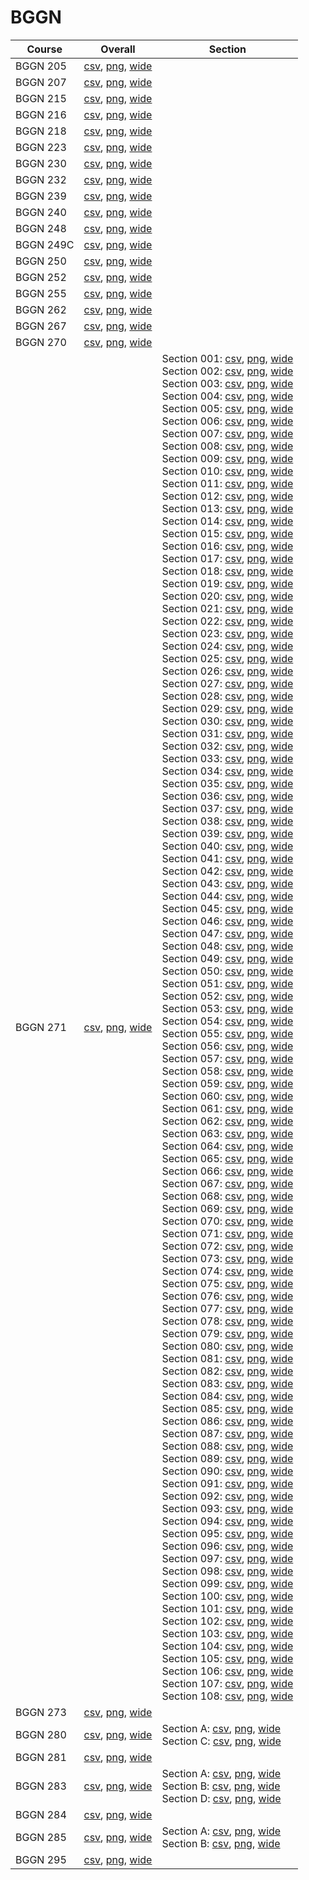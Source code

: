# BGGN

| Course | Overall | Section |
| ------ | ------- | ------- |
| BGGN 205 | [csv](https://github.com/UCSD-Historical-Enrollment-Data/2024Spring/blob/main/overall/BGGN%20205.csv), [png](https://raw.githubusercontent.com/UCSD-Historical-Enrollment-Data/2024Spring/main/plot_overall/BGGN%20205.png), [wide](https://raw.githubusercontent.com/UCSD-Historical-Enrollment-Data/2024Spring/main/plot_overall_wide/BGGN%20205.png) |  |
| BGGN 207 | [csv](https://github.com/UCSD-Historical-Enrollment-Data/2024Spring/blob/main/overall/BGGN%20207.csv), [png](https://raw.githubusercontent.com/UCSD-Historical-Enrollment-Data/2024Spring/main/plot_overall/BGGN%20207.png), [wide](https://raw.githubusercontent.com/UCSD-Historical-Enrollment-Data/2024Spring/main/plot_overall_wide/BGGN%20207.png) |  |
| BGGN 215 | [csv](https://github.com/UCSD-Historical-Enrollment-Data/2024Spring/blob/main/overall/BGGN%20215.csv), [png](https://raw.githubusercontent.com/UCSD-Historical-Enrollment-Data/2024Spring/main/plot_overall/BGGN%20215.png), [wide](https://raw.githubusercontent.com/UCSD-Historical-Enrollment-Data/2024Spring/main/plot_overall_wide/BGGN%20215.png) |  |
| BGGN 216 | [csv](https://github.com/UCSD-Historical-Enrollment-Data/2024Spring/blob/main/overall/BGGN%20216.csv), [png](https://raw.githubusercontent.com/UCSD-Historical-Enrollment-Data/2024Spring/main/plot_overall/BGGN%20216.png), [wide](https://raw.githubusercontent.com/UCSD-Historical-Enrollment-Data/2024Spring/main/plot_overall_wide/BGGN%20216.png) |  |
| BGGN 218 | [csv](https://github.com/UCSD-Historical-Enrollment-Data/2024Spring/blob/main/overall/BGGN%20218.csv), [png](https://raw.githubusercontent.com/UCSD-Historical-Enrollment-Data/2024Spring/main/plot_overall/BGGN%20218.png), [wide](https://raw.githubusercontent.com/UCSD-Historical-Enrollment-Data/2024Spring/main/plot_overall_wide/BGGN%20218.png) |  |
| BGGN 223 | [csv](https://github.com/UCSD-Historical-Enrollment-Data/2024Spring/blob/main/overall/BGGN%20223.csv), [png](https://raw.githubusercontent.com/UCSD-Historical-Enrollment-Data/2024Spring/main/plot_overall/BGGN%20223.png), [wide](https://raw.githubusercontent.com/UCSD-Historical-Enrollment-Data/2024Spring/main/plot_overall_wide/BGGN%20223.png) |  |
| BGGN 230 | [csv](https://github.com/UCSD-Historical-Enrollment-Data/2024Spring/blob/main/overall/BGGN%20230.csv), [png](https://raw.githubusercontent.com/UCSD-Historical-Enrollment-Data/2024Spring/main/plot_overall/BGGN%20230.png), [wide](https://raw.githubusercontent.com/UCSD-Historical-Enrollment-Data/2024Spring/main/plot_overall_wide/BGGN%20230.png) |  |
| BGGN 232 | [csv](https://github.com/UCSD-Historical-Enrollment-Data/2024Spring/blob/main/overall/BGGN%20232.csv), [png](https://raw.githubusercontent.com/UCSD-Historical-Enrollment-Data/2024Spring/main/plot_overall/BGGN%20232.png), [wide](https://raw.githubusercontent.com/UCSD-Historical-Enrollment-Data/2024Spring/main/plot_overall_wide/BGGN%20232.png) |  |
| BGGN 239 | [csv](https://github.com/UCSD-Historical-Enrollment-Data/2024Spring/blob/main/overall/BGGN%20239.csv), [png](https://raw.githubusercontent.com/UCSD-Historical-Enrollment-Data/2024Spring/main/plot_overall/BGGN%20239.png), [wide](https://raw.githubusercontent.com/UCSD-Historical-Enrollment-Data/2024Spring/main/plot_overall_wide/BGGN%20239.png) |  |
| BGGN 240 | [csv](https://github.com/UCSD-Historical-Enrollment-Data/2024Spring/blob/main/overall/BGGN%20240.csv), [png](https://raw.githubusercontent.com/UCSD-Historical-Enrollment-Data/2024Spring/main/plot_overall/BGGN%20240.png), [wide](https://raw.githubusercontent.com/UCSD-Historical-Enrollment-Data/2024Spring/main/plot_overall_wide/BGGN%20240.png) |  |
| BGGN 248 | [csv](https://github.com/UCSD-Historical-Enrollment-Data/2024Spring/blob/main/overall/BGGN%20248.csv), [png](https://raw.githubusercontent.com/UCSD-Historical-Enrollment-Data/2024Spring/main/plot_overall/BGGN%20248.png), [wide](https://raw.githubusercontent.com/UCSD-Historical-Enrollment-Data/2024Spring/main/plot_overall_wide/BGGN%20248.png) |  |
| BGGN 249C | [csv](https://github.com/UCSD-Historical-Enrollment-Data/2024Spring/blob/main/overall/BGGN%20249C.csv), [png](https://raw.githubusercontent.com/UCSD-Historical-Enrollment-Data/2024Spring/main/plot_overall/BGGN%20249C.png), [wide](https://raw.githubusercontent.com/UCSD-Historical-Enrollment-Data/2024Spring/main/plot_overall_wide/BGGN%20249C.png) |  |
| BGGN 250 | [csv](https://github.com/UCSD-Historical-Enrollment-Data/2024Spring/blob/main/overall/BGGN%20250.csv), [png](https://raw.githubusercontent.com/UCSD-Historical-Enrollment-Data/2024Spring/main/plot_overall/BGGN%20250.png), [wide](https://raw.githubusercontent.com/UCSD-Historical-Enrollment-Data/2024Spring/main/plot_overall_wide/BGGN%20250.png) |  |
| BGGN 252 | [csv](https://github.com/UCSD-Historical-Enrollment-Data/2024Spring/blob/main/overall/BGGN%20252.csv), [png](https://raw.githubusercontent.com/UCSD-Historical-Enrollment-Data/2024Spring/main/plot_overall/BGGN%20252.png), [wide](https://raw.githubusercontent.com/UCSD-Historical-Enrollment-Data/2024Spring/main/plot_overall_wide/BGGN%20252.png) |  |
| BGGN 255 | [csv](https://github.com/UCSD-Historical-Enrollment-Data/2024Spring/blob/main/overall/BGGN%20255.csv), [png](https://raw.githubusercontent.com/UCSD-Historical-Enrollment-Data/2024Spring/main/plot_overall/BGGN%20255.png), [wide](https://raw.githubusercontent.com/UCSD-Historical-Enrollment-Data/2024Spring/main/plot_overall_wide/BGGN%20255.png) |  |
| BGGN 262 | [csv](https://github.com/UCSD-Historical-Enrollment-Data/2024Spring/blob/main/overall/BGGN%20262.csv), [png](https://raw.githubusercontent.com/UCSD-Historical-Enrollment-Data/2024Spring/main/plot_overall/BGGN%20262.png), [wide](https://raw.githubusercontent.com/UCSD-Historical-Enrollment-Data/2024Spring/main/plot_overall_wide/BGGN%20262.png) |  |
| BGGN 267 | [csv](https://github.com/UCSD-Historical-Enrollment-Data/2024Spring/blob/main/overall/BGGN%20267.csv), [png](https://raw.githubusercontent.com/UCSD-Historical-Enrollment-Data/2024Spring/main/plot_overall/BGGN%20267.png), [wide](https://raw.githubusercontent.com/UCSD-Historical-Enrollment-Data/2024Spring/main/plot_overall_wide/BGGN%20267.png) |  |
| BGGN 270 | [csv](https://github.com/UCSD-Historical-Enrollment-Data/2024Spring/blob/main/overall/BGGN%20270.csv), [png](https://raw.githubusercontent.com/UCSD-Historical-Enrollment-Data/2024Spring/main/plot_overall/BGGN%20270.png), [wide](https://raw.githubusercontent.com/UCSD-Historical-Enrollment-Data/2024Spring/main/plot_overall_wide/BGGN%20270.png) |  |
| BGGN 271 | [csv](https://github.com/UCSD-Historical-Enrollment-Data/2024Spring/blob/main/overall/BGGN%20271.csv), [png](https://raw.githubusercontent.com/UCSD-Historical-Enrollment-Data/2024Spring/main/plot_overall/BGGN%20271.png), [wide](https://raw.githubusercontent.com/UCSD-Historical-Enrollment-Data/2024Spring/main/plot_overall_wide/BGGN%20271.png) | Section 001: [csv](https://github.com/UCSD-Historical-Enrollment-Data/2024Spring/blob/main/section/BGGN%20271_001.csv), [png](https://raw.githubusercontent.com/UCSD-Historical-Enrollment-Data/2024Spring/main/plot_section/BGGN%20271_001.png), [wide](https://raw.githubusercontent.com/UCSD-Historical-Enrollment-Data/2024Spring/main/plot_section_wide/BGGN%20271_001.png)<br>Section 002: [csv](https://github.com/UCSD-Historical-Enrollment-Data/2024Spring/blob/main/section/BGGN%20271_002.csv), [png](https://raw.githubusercontent.com/UCSD-Historical-Enrollment-Data/2024Spring/main/plot_section/BGGN%20271_002.png), [wide](https://raw.githubusercontent.com/UCSD-Historical-Enrollment-Data/2024Spring/main/plot_section_wide/BGGN%20271_002.png)<br>Section 003: [csv](https://github.com/UCSD-Historical-Enrollment-Data/2024Spring/blob/main/section/BGGN%20271_003.csv), [png](https://raw.githubusercontent.com/UCSD-Historical-Enrollment-Data/2024Spring/main/plot_section/BGGN%20271_003.png), [wide](https://raw.githubusercontent.com/UCSD-Historical-Enrollment-Data/2024Spring/main/plot_section_wide/BGGN%20271_003.png)<br>Section 004: [csv](https://github.com/UCSD-Historical-Enrollment-Data/2024Spring/blob/main/section/BGGN%20271_004.csv), [png](https://raw.githubusercontent.com/UCSD-Historical-Enrollment-Data/2024Spring/main/plot_section/BGGN%20271_004.png), [wide](https://raw.githubusercontent.com/UCSD-Historical-Enrollment-Data/2024Spring/main/plot_section_wide/BGGN%20271_004.png)<br>Section 005: [csv](https://github.com/UCSD-Historical-Enrollment-Data/2024Spring/blob/main/section/BGGN%20271_005.csv), [png](https://raw.githubusercontent.com/UCSD-Historical-Enrollment-Data/2024Spring/main/plot_section/BGGN%20271_005.png), [wide](https://raw.githubusercontent.com/UCSD-Historical-Enrollment-Data/2024Spring/main/plot_section_wide/BGGN%20271_005.png)<br>Section 006: [csv](https://github.com/UCSD-Historical-Enrollment-Data/2024Spring/blob/main/section/BGGN%20271_006.csv), [png](https://raw.githubusercontent.com/UCSD-Historical-Enrollment-Data/2024Spring/main/plot_section/BGGN%20271_006.png), [wide](https://raw.githubusercontent.com/UCSD-Historical-Enrollment-Data/2024Spring/main/plot_section_wide/BGGN%20271_006.png)<br>Section 007: [csv](https://github.com/UCSD-Historical-Enrollment-Data/2024Spring/blob/main/section/BGGN%20271_007.csv), [png](https://raw.githubusercontent.com/UCSD-Historical-Enrollment-Data/2024Spring/main/plot_section/BGGN%20271_007.png), [wide](https://raw.githubusercontent.com/UCSD-Historical-Enrollment-Data/2024Spring/main/plot_section_wide/BGGN%20271_007.png)<br>Section 008: [csv](https://github.com/UCSD-Historical-Enrollment-Data/2024Spring/blob/main/section/BGGN%20271_008.csv), [png](https://raw.githubusercontent.com/UCSD-Historical-Enrollment-Data/2024Spring/main/plot_section/BGGN%20271_008.png), [wide](https://raw.githubusercontent.com/UCSD-Historical-Enrollment-Data/2024Spring/main/plot_section_wide/BGGN%20271_008.png)<br>Section 009: [csv](https://github.com/UCSD-Historical-Enrollment-Data/2024Spring/blob/main/section/BGGN%20271_009.csv), [png](https://raw.githubusercontent.com/UCSD-Historical-Enrollment-Data/2024Spring/main/plot_section/BGGN%20271_009.png), [wide](https://raw.githubusercontent.com/UCSD-Historical-Enrollment-Data/2024Spring/main/plot_section_wide/BGGN%20271_009.png)<br>Section 010: [csv](https://github.com/UCSD-Historical-Enrollment-Data/2024Spring/blob/main/section/BGGN%20271_010.csv), [png](https://raw.githubusercontent.com/UCSD-Historical-Enrollment-Data/2024Spring/main/plot_section/BGGN%20271_010.png), [wide](https://raw.githubusercontent.com/UCSD-Historical-Enrollment-Data/2024Spring/main/plot_section_wide/BGGN%20271_010.png)<br>Section 011: [csv](https://github.com/UCSD-Historical-Enrollment-Data/2024Spring/blob/main/section/BGGN%20271_011.csv), [png](https://raw.githubusercontent.com/UCSD-Historical-Enrollment-Data/2024Spring/main/plot_section/BGGN%20271_011.png), [wide](https://raw.githubusercontent.com/UCSD-Historical-Enrollment-Data/2024Spring/main/plot_section_wide/BGGN%20271_011.png)<br>Section 012: [csv](https://github.com/UCSD-Historical-Enrollment-Data/2024Spring/blob/main/section/BGGN%20271_012.csv), [png](https://raw.githubusercontent.com/UCSD-Historical-Enrollment-Data/2024Spring/main/plot_section/BGGN%20271_012.png), [wide](https://raw.githubusercontent.com/UCSD-Historical-Enrollment-Data/2024Spring/main/plot_section_wide/BGGN%20271_012.png)<br>Section 013: [csv](https://github.com/UCSD-Historical-Enrollment-Data/2024Spring/blob/main/section/BGGN%20271_013.csv), [png](https://raw.githubusercontent.com/UCSD-Historical-Enrollment-Data/2024Spring/main/plot_section/BGGN%20271_013.png), [wide](https://raw.githubusercontent.com/UCSD-Historical-Enrollment-Data/2024Spring/main/plot_section_wide/BGGN%20271_013.png)<br>Section 014: [csv](https://github.com/UCSD-Historical-Enrollment-Data/2024Spring/blob/main/section/BGGN%20271_014.csv), [png](https://raw.githubusercontent.com/UCSD-Historical-Enrollment-Data/2024Spring/main/plot_section/BGGN%20271_014.png), [wide](https://raw.githubusercontent.com/UCSD-Historical-Enrollment-Data/2024Spring/main/plot_section_wide/BGGN%20271_014.png)<br>Section 015: [csv](https://github.com/UCSD-Historical-Enrollment-Data/2024Spring/blob/main/section/BGGN%20271_015.csv), [png](https://raw.githubusercontent.com/UCSD-Historical-Enrollment-Data/2024Spring/main/plot_section/BGGN%20271_015.png), [wide](https://raw.githubusercontent.com/UCSD-Historical-Enrollment-Data/2024Spring/main/plot_section_wide/BGGN%20271_015.png)<br>Section 016: [csv](https://github.com/UCSD-Historical-Enrollment-Data/2024Spring/blob/main/section/BGGN%20271_016.csv), [png](https://raw.githubusercontent.com/UCSD-Historical-Enrollment-Data/2024Spring/main/plot_section/BGGN%20271_016.png), [wide](https://raw.githubusercontent.com/UCSD-Historical-Enrollment-Data/2024Spring/main/plot_section_wide/BGGN%20271_016.png)<br>Section 017: [csv](https://github.com/UCSD-Historical-Enrollment-Data/2024Spring/blob/main/section/BGGN%20271_017.csv), [png](https://raw.githubusercontent.com/UCSD-Historical-Enrollment-Data/2024Spring/main/plot_section/BGGN%20271_017.png), [wide](https://raw.githubusercontent.com/UCSD-Historical-Enrollment-Data/2024Spring/main/plot_section_wide/BGGN%20271_017.png)<br>Section 018: [csv](https://github.com/UCSD-Historical-Enrollment-Data/2024Spring/blob/main/section/BGGN%20271_018.csv), [png](https://raw.githubusercontent.com/UCSD-Historical-Enrollment-Data/2024Spring/main/plot_section/BGGN%20271_018.png), [wide](https://raw.githubusercontent.com/UCSD-Historical-Enrollment-Data/2024Spring/main/plot_section_wide/BGGN%20271_018.png)<br>Section 019: [csv](https://github.com/UCSD-Historical-Enrollment-Data/2024Spring/blob/main/section/BGGN%20271_019.csv), [png](https://raw.githubusercontent.com/UCSD-Historical-Enrollment-Data/2024Spring/main/plot_section/BGGN%20271_019.png), [wide](https://raw.githubusercontent.com/UCSD-Historical-Enrollment-Data/2024Spring/main/plot_section_wide/BGGN%20271_019.png)<br>Section 020: [csv](https://github.com/UCSD-Historical-Enrollment-Data/2024Spring/blob/main/section/BGGN%20271_020.csv), [png](https://raw.githubusercontent.com/UCSD-Historical-Enrollment-Data/2024Spring/main/plot_section/BGGN%20271_020.png), [wide](https://raw.githubusercontent.com/UCSD-Historical-Enrollment-Data/2024Spring/main/plot_section_wide/BGGN%20271_020.png)<br>Section 021: [csv](https://github.com/UCSD-Historical-Enrollment-Data/2024Spring/blob/main/section/BGGN%20271_021.csv), [png](https://raw.githubusercontent.com/UCSD-Historical-Enrollment-Data/2024Spring/main/plot_section/BGGN%20271_021.png), [wide](https://raw.githubusercontent.com/UCSD-Historical-Enrollment-Data/2024Spring/main/plot_section_wide/BGGN%20271_021.png)<br>Section 022: [csv](https://github.com/UCSD-Historical-Enrollment-Data/2024Spring/blob/main/section/BGGN%20271_022.csv), [png](https://raw.githubusercontent.com/UCSD-Historical-Enrollment-Data/2024Spring/main/plot_section/BGGN%20271_022.png), [wide](https://raw.githubusercontent.com/UCSD-Historical-Enrollment-Data/2024Spring/main/plot_section_wide/BGGN%20271_022.png)<br>Section 023: [csv](https://github.com/UCSD-Historical-Enrollment-Data/2024Spring/blob/main/section/BGGN%20271_023.csv), [png](https://raw.githubusercontent.com/UCSD-Historical-Enrollment-Data/2024Spring/main/plot_section/BGGN%20271_023.png), [wide](https://raw.githubusercontent.com/UCSD-Historical-Enrollment-Data/2024Spring/main/plot_section_wide/BGGN%20271_023.png)<br>Section 024: [csv](https://github.com/UCSD-Historical-Enrollment-Data/2024Spring/blob/main/section/BGGN%20271_024.csv), [png](https://raw.githubusercontent.com/UCSD-Historical-Enrollment-Data/2024Spring/main/plot_section/BGGN%20271_024.png), [wide](https://raw.githubusercontent.com/UCSD-Historical-Enrollment-Data/2024Spring/main/plot_section_wide/BGGN%20271_024.png)<br>Section 025: [csv](https://github.com/UCSD-Historical-Enrollment-Data/2024Spring/blob/main/section/BGGN%20271_025.csv), [png](https://raw.githubusercontent.com/UCSD-Historical-Enrollment-Data/2024Spring/main/plot_section/BGGN%20271_025.png), [wide](https://raw.githubusercontent.com/UCSD-Historical-Enrollment-Data/2024Spring/main/plot_section_wide/BGGN%20271_025.png)<br>Section 026: [csv](https://github.com/UCSD-Historical-Enrollment-Data/2024Spring/blob/main/section/BGGN%20271_026.csv), [png](https://raw.githubusercontent.com/UCSD-Historical-Enrollment-Data/2024Spring/main/plot_section/BGGN%20271_026.png), [wide](https://raw.githubusercontent.com/UCSD-Historical-Enrollment-Data/2024Spring/main/plot_section_wide/BGGN%20271_026.png)<br>Section 027: [csv](https://github.com/UCSD-Historical-Enrollment-Data/2024Spring/blob/main/section/BGGN%20271_027.csv), [png](https://raw.githubusercontent.com/UCSD-Historical-Enrollment-Data/2024Spring/main/plot_section/BGGN%20271_027.png), [wide](https://raw.githubusercontent.com/UCSD-Historical-Enrollment-Data/2024Spring/main/plot_section_wide/BGGN%20271_027.png)<br>Section 028: [csv](https://github.com/UCSD-Historical-Enrollment-Data/2024Spring/blob/main/section/BGGN%20271_028.csv), [png](https://raw.githubusercontent.com/UCSD-Historical-Enrollment-Data/2024Spring/main/plot_section/BGGN%20271_028.png), [wide](https://raw.githubusercontent.com/UCSD-Historical-Enrollment-Data/2024Spring/main/plot_section_wide/BGGN%20271_028.png)<br>Section 029: [csv](https://github.com/UCSD-Historical-Enrollment-Data/2024Spring/blob/main/section/BGGN%20271_029.csv), [png](https://raw.githubusercontent.com/UCSD-Historical-Enrollment-Data/2024Spring/main/plot_section/BGGN%20271_029.png), [wide](https://raw.githubusercontent.com/UCSD-Historical-Enrollment-Data/2024Spring/main/plot_section_wide/BGGN%20271_029.png)<br>Section 030: [csv](https://github.com/UCSD-Historical-Enrollment-Data/2024Spring/blob/main/section/BGGN%20271_030.csv), [png](https://raw.githubusercontent.com/UCSD-Historical-Enrollment-Data/2024Spring/main/plot_section/BGGN%20271_030.png), [wide](https://raw.githubusercontent.com/UCSD-Historical-Enrollment-Data/2024Spring/main/plot_section_wide/BGGN%20271_030.png)<br>Section 031: [csv](https://github.com/UCSD-Historical-Enrollment-Data/2024Spring/blob/main/section/BGGN%20271_031.csv), [png](https://raw.githubusercontent.com/UCSD-Historical-Enrollment-Data/2024Spring/main/plot_section/BGGN%20271_031.png), [wide](https://raw.githubusercontent.com/UCSD-Historical-Enrollment-Data/2024Spring/main/plot_section_wide/BGGN%20271_031.png)<br>Section 032: [csv](https://github.com/UCSD-Historical-Enrollment-Data/2024Spring/blob/main/section/BGGN%20271_032.csv), [png](https://raw.githubusercontent.com/UCSD-Historical-Enrollment-Data/2024Spring/main/plot_section/BGGN%20271_032.png), [wide](https://raw.githubusercontent.com/UCSD-Historical-Enrollment-Data/2024Spring/main/plot_section_wide/BGGN%20271_032.png)<br>Section 033: [csv](https://github.com/UCSD-Historical-Enrollment-Data/2024Spring/blob/main/section/BGGN%20271_033.csv), [png](https://raw.githubusercontent.com/UCSD-Historical-Enrollment-Data/2024Spring/main/plot_section/BGGN%20271_033.png), [wide](https://raw.githubusercontent.com/UCSD-Historical-Enrollment-Data/2024Spring/main/plot_section_wide/BGGN%20271_033.png)<br>Section 034: [csv](https://github.com/UCSD-Historical-Enrollment-Data/2024Spring/blob/main/section/BGGN%20271_034.csv), [png](https://raw.githubusercontent.com/UCSD-Historical-Enrollment-Data/2024Spring/main/plot_section/BGGN%20271_034.png), [wide](https://raw.githubusercontent.com/UCSD-Historical-Enrollment-Data/2024Spring/main/plot_section_wide/BGGN%20271_034.png)<br>Section 035: [csv](https://github.com/UCSD-Historical-Enrollment-Data/2024Spring/blob/main/section/BGGN%20271_035.csv), [png](https://raw.githubusercontent.com/UCSD-Historical-Enrollment-Data/2024Spring/main/plot_section/BGGN%20271_035.png), [wide](https://raw.githubusercontent.com/UCSD-Historical-Enrollment-Data/2024Spring/main/plot_section_wide/BGGN%20271_035.png)<br>Section 036: [csv](https://github.com/UCSD-Historical-Enrollment-Data/2024Spring/blob/main/section/BGGN%20271_036.csv), [png](https://raw.githubusercontent.com/UCSD-Historical-Enrollment-Data/2024Spring/main/plot_section/BGGN%20271_036.png), [wide](https://raw.githubusercontent.com/UCSD-Historical-Enrollment-Data/2024Spring/main/plot_section_wide/BGGN%20271_036.png)<br>Section 037: [csv](https://github.com/UCSD-Historical-Enrollment-Data/2024Spring/blob/main/section/BGGN%20271_037.csv), [png](https://raw.githubusercontent.com/UCSD-Historical-Enrollment-Data/2024Spring/main/plot_section/BGGN%20271_037.png), [wide](https://raw.githubusercontent.com/UCSD-Historical-Enrollment-Data/2024Spring/main/plot_section_wide/BGGN%20271_037.png)<br>Section 038: [csv](https://github.com/UCSD-Historical-Enrollment-Data/2024Spring/blob/main/section/BGGN%20271_038.csv), [png](https://raw.githubusercontent.com/UCSD-Historical-Enrollment-Data/2024Spring/main/plot_section/BGGN%20271_038.png), [wide](https://raw.githubusercontent.com/UCSD-Historical-Enrollment-Data/2024Spring/main/plot_section_wide/BGGN%20271_038.png)<br>Section 039: [csv](https://github.com/UCSD-Historical-Enrollment-Data/2024Spring/blob/main/section/BGGN%20271_039.csv), [png](https://raw.githubusercontent.com/UCSD-Historical-Enrollment-Data/2024Spring/main/plot_section/BGGN%20271_039.png), [wide](https://raw.githubusercontent.com/UCSD-Historical-Enrollment-Data/2024Spring/main/plot_section_wide/BGGN%20271_039.png)<br>Section 040: [csv](https://github.com/UCSD-Historical-Enrollment-Data/2024Spring/blob/main/section/BGGN%20271_040.csv), [png](https://raw.githubusercontent.com/UCSD-Historical-Enrollment-Data/2024Spring/main/plot_section/BGGN%20271_040.png), [wide](https://raw.githubusercontent.com/UCSD-Historical-Enrollment-Data/2024Spring/main/plot_section_wide/BGGN%20271_040.png)<br>Section 041: [csv](https://github.com/UCSD-Historical-Enrollment-Data/2024Spring/blob/main/section/BGGN%20271_041.csv), [png](https://raw.githubusercontent.com/UCSD-Historical-Enrollment-Data/2024Spring/main/plot_section/BGGN%20271_041.png), [wide](https://raw.githubusercontent.com/UCSD-Historical-Enrollment-Data/2024Spring/main/plot_section_wide/BGGN%20271_041.png)<br>Section 042: [csv](https://github.com/UCSD-Historical-Enrollment-Data/2024Spring/blob/main/section/BGGN%20271_042.csv), [png](https://raw.githubusercontent.com/UCSD-Historical-Enrollment-Data/2024Spring/main/plot_section/BGGN%20271_042.png), [wide](https://raw.githubusercontent.com/UCSD-Historical-Enrollment-Data/2024Spring/main/plot_section_wide/BGGN%20271_042.png)<br>Section 043: [csv](https://github.com/UCSD-Historical-Enrollment-Data/2024Spring/blob/main/section/BGGN%20271_043.csv), [png](https://raw.githubusercontent.com/UCSD-Historical-Enrollment-Data/2024Spring/main/plot_section/BGGN%20271_043.png), [wide](https://raw.githubusercontent.com/UCSD-Historical-Enrollment-Data/2024Spring/main/plot_section_wide/BGGN%20271_043.png)<br>Section 044: [csv](https://github.com/UCSD-Historical-Enrollment-Data/2024Spring/blob/main/section/BGGN%20271_044.csv), [png](https://raw.githubusercontent.com/UCSD-Historical-Enrollment-Data/2024Spring/main/plot_section/BGGN%20271_044.png), [wide](https://raw.githubusercontent.com/UCSD-Historical-Enrollment-Data/2024Spring/main/plot_section_wide/BGGN%20271_044.png)<br>Section 045: [csv](https://github.com/UCSD-Historical-Enrollment-Data/2024Spring/blob/main/section/BGGN%20271_045.csv), [png](https://raw.githubusercontent.com/UCSD-Historical-Enrollment-Data/2024Spring/main/plot_section/BGGN%20271_045.png), [wide](https://raw.githubusercontent.com/UCSD-Historical-Enrollment-Data/2024Spring/main/plot_section_wide/BGGN%20271_045.png)<br>Section 046: [csv](https://github.com/UCSD-Historical-Enrollment-Data/2024Spring/blob/main/section/BGGN%20271_046.csv), [png](https://raw.githubusercontent.com/UCSD-Historical-Enrollment-Data/2024Spring/main/plot_section/BGGN%20271_046.png), [wide](https://raw.githubusercontent.com/UCSD-Historical-Enrollment-Data/2024Spring/main/plot_section_wide/BGGN%20271_046.png)<br>Section 047: [csv](https://github.com/UCSD-Historical-Enrollment-Data/2024Spring/blob/main/section/BGGN%20271_047.csv), [png](https://raw.githubusercontent.com/UCSD-Historical-Enrollment-Data/2024Spring/main/plot_section/BGGN%20271_047.png), [wide](https://raw.githubusercontent.com/UCSD-Historical-Enrollment-Data/2024Spring/main/plot_section_wide/BGGN%20271_047.png)<br>Section 048: [csv](https://github.com/UCSD-Historical-Enrollment-Data/2024Spring/blob/main/section/BGGN%20271_048.csv), [png](https://raw.githubusercontent.com/UCSD-Historical-Enrollment-Data/2024Spring/main/plot_section/BGGN%20271_048.png), [wide](https://raw.githubusercontent.com/UCSD-Historical-Enrollment-Data/2024Spring/main/plot_section_wide/BGGN%20271_048.png)<br>Section 049: [csv](https://github.com/UCSD-Historical-Enrollment-Data/2024Spring/blob/main/section/BGGN%20271_049.csv), [png](https://raw.githubusercontent.com/UCSD-Historical-Enrollment-Data/2024Spring/main/plot_section/BGGN%20271_049.png), [wide](https://raw.githubusercontent.com/UCSD-Historical-Enrollment-Data/2024Spring/main/plot_section_wide/BGGN%20271_049.png)<br>Section 050: [csv](https://github.com/UCSD-Historical-Enrollment-Data/2024Spring/blob/main/section/BGGN%20271_050.csv), [png](https://raw.githubusercontent.com/UCSD-Historical-Enrollment-Data/2024Spring/main/plot_section/BGGN%20271_050.png), [wide](https://raw.githubusercontent.com/UCSD-Historical-Enrollment-Data/2024Spring/main/plot_section_wide/BGGN%20271_050.png)<br>Section 051: [csv](https://github.com/UCSD-Historical-Enrollment-Data/2024Spring/blob/main/section/BGGN%20271_051.csv), [png](https://raw.githubusercontent.com/UCSD-Historical-Enrollment-Data/2024Spring/main/plot_section/BGGN%20271_051.png), [wide](https://raw.githubusercontent.com/UCSD-Historical-Enrollment-Data/2024Spring/main/plot_section_wide/BGGN%20271_051.png)<br>Section 052: [csv](https://github.com/UCSD-Historical-Enrollment-Data/2024Spring/blob/main/section/BGGN%20271_052.csv), [png](https://raw.githubusercontent.com/UCSD-Historical-Enrollment-Data/2024Spring/main/plot_section/BGGN%20271_052.png), [wide](https://raw.githubusercontent.com/UCSD-Historical-Enrollment-Data/2024Spring/main/plot_section_wide/BGGN%20271_052.png)<br>Section 053: [csv](https://github.com/UCSD-Historical-Enrollment-Data/2024Spring/blob/main/section/BGGN%20271_053.csv), [png](https://raw.githubusercontent.com/UCSD-Historical-Enrollment-Data/2024Spring/main/plot_section/BGGN%20271_053.png), [wide](https://raw.githubusercontent.com/UCSD-Historical-Enrollment-Data/2024Spring/main/plot_section_wide/BGGN%20271_053.png)<br>Section 054: [csv](https://github.com/UCSD-Historical-Enrollment-Data/2024Spring/blob/main/section/BGGN%20271_054.csv), [png](https://raw.githubusercontent.com/UCSD-Historical-Enrollment-Data/2024Spring/main/plot_section/BGGN%20271_054.png), [wide](https://raw.githubusercontent.com/UCSD-Historical-Enrollment-Data/2024Spring/main/plot_section_wide/BGGN%20271_054.png)<br>Section 055: [csv](https://github.com/UCSD-Historical-Enrollment-Data/2024Spring/blob/main/section/BGGN%20271_055.csv), [png](https://raw.githubusercontent.com/UCSD-Historical-Enrollment-Data/2024Spring/main/plot_section/BGGN%20271_055.png), [wide](https://raw.githubusercontent.com/UCSD-Historical-Enrollment-Data/2024Spring/main/plot_section_wide/BGGN%20271_055.png)<br>Section 056: [csv](https://github.com/UCSD-Historical-Enrollment-Data/2024Spring/blob/main/section/BGGN%20271_056.csv), [png](https://raw.githubusercontent.com/UCSD-Historical-Enrollment-Data/2024Spring/main/plot_section/BGGN%20271_056.png), [wide](https://raw.githubusercontent.com/UCSD-Historical-Enrollment-Data/2024Spring/main/plot_section_wide/BGGN%20271_056.png)<br>Section 057: [csv](https://github.com/UCSD-Historical-Enrollment-Data/2024Spring/blob/main/section/BGGN%20271_057.csv), [png](https://raw.githubusercontent.com/UCSD-Historical-Enrollment-Data/2024Spring/main/plot_section/BGGN%20271_057.png), [wide](https://raw.githubusercontent.com/UCSD-Historical-Enrollment-Data/2024Spring/main/plot_section_wide/BGGN%20271_057.png)<br>Section 058: [csv](https://github.com/UCSD-Historical-Enrollment-Data/2024Spring/blob/main/section/BGGN%20271_058.csv), [png](https://raw.githubusercontent.com/UCSD-Historical-Enrollment-Data/2024Spring/main/plot_section/BGGN%20271_058.png), [wide](https://raw.githubusercontent.com/UCSD-Historical-Enrollment-Data/2024Spring/main/plot_section_wide/BGGN%20271_058.png)<br>Section 059: [csv](https://github.com/UCSD-Historical-Enrollment-Data/2024Spring/blob/main/section/BGGN%20271_059.csv), [png](https://raw.githubusercontent.com/UCSD-Historical-Enrollment-Data/2024Spring/main/plot_section/BGGN%20271_059.png), [wide](https://raw.githubusercontent.com/UCSD-Historical-Enrollment-Data/2024Spring/main/plot_section_wide/BGGN%20271_059.png)<br>Section 060: [csv](https://github.com/UCSD-Historical-Enrollment-Data/2024Spring/blob/main/section/BGGN%20271_060.csv), [png](https://raw.githubusercontent.com/UCSD-Historical-Enrollment-Data/2024Spring/main/plot_section/BGGN%20271_060.png), [wide](https://raw.githubusercontent.com/UCSD-Historical-Enrollment-Data/2024Spring/main/plot_section_wide/BGGN%20271_060.png)<br>Section 061: [csv](https://github.com/UCSD-Historical-Enrollment-Data/2024Spring/blob/main/section/BGGN%20271_061.csv), [png](https://raw.githubusercontent.com/UCSD-Historical-Enrollment-Data/2024Spring/main/plot_section/BGGN%20271_061.png), [wide](https://raw.githubusercontent.com/UCSD-Historical-Enrollment-Data/2024Spring/main/plot_section_wide/BGGN%20271_061.png)<br>Section 062: [csv](https://github.com/UCSD-Historical-Enrollment-Data/2024Spring/blob/main/section/BGGN%20271_062.csv), [png](https://raw.githubusercontent.com/UCSD-Historical-Enrollment-Data/2024Spring/main/plot_section/BGGN%20271_062.png), [wide](https://raw.githubusercontent.com/UCSD-Historical-Enrollment-Data/2024Spring/main/plot_section_wide/BGGN%20271_062.png)<br>Section 063: [csv](https://github.com/UCSD-Historical-Enrollment-Data/2024Spring/blob/main/section/BGGN%20271_063.csv), [png](https://raw.githubusercontent.com/UCSD-Historical-Enrollment-Data/2024Spring/main/plot_section/BGGN%20271_063.png), [wide](https://raw.githubusercontent.com/UCSD-Historical-Enrollment-Data/2024Spring/main/plot_section_wide/BGGN%20271_063.png)<br>Section 064: [csv](https://github.com/UCSD-Historical-Enrollment-Data/2024Spring/blob/main/section/BGGN%20271_064.csv), [png](https://raw.githubusercontent.com/UCSD-Historical-Enrollment-Data/2024Spring/main/plot_section/BGGN%20271_064.png), [wide](https://raw.githubusercontent.com/UCSD-Historical-Enrollment-Data/2024Spring/main/plot_section_wide/BGGN%20271_064.png)<br>Section 065: [csv](https://github.com/UCSD-Historical-Enrollment-Data/2024Spring/blob/main/section/BGGN%20271_065.csv), [png](https://raw.githubusercontent.com/UCSD-Historical-Enrollment-Data/2024Spring/main/plot_section/BGGN%20271_065.png), [wide](https://raw.githubusercontent.com/UCSD-Historical-Enrollment-Data/2024Spring/main/plot_section_wide/BGGN%20271_065.png)<br>Section 066: [csv](https://github.com/UCSD-Historical-Enrollment-Data/2024Spring/blob/main/section/BGGN%20271_066.csv), [png](https://raw.githubusercontent.com/UCSD-Historical-Enrollment-Data/2024Spring/main/plot_section/BGGN%20271_066.png), [wide](https://raw.githubusercontent.com/UCSD-Historical-Enrollment-Data/2024Spring/main/plot_section_wide/BGGN%20271_066.png)<br>Section 067: [csv](https://github.com/UCSD-Historical-Enrollment-Data/2024Spring/blob/main/section/BGGN%20271_067.csv), [png](https://raw.githubusercontent.com/UCSD-Historical-Enrollment-Data/2024Spring/main/plot_section/BGGN%20271_067.png), [wide](https://raw.githubusercontent.com/UCSD-Historical-Enrollment-Data/2024Spring/main/plot_section_wide/BGGN%20271_067.png)<br>Section 068: [csv](https://github.com/UCSD-Historical-Enrollment-Data/2024Spring/blob/main/section/BGGN%20271_068.csv), [png](https://raw.githubusercontent.com/UCSD-Historical-Enrollment-Data/2024Spring/main/plot_section/BGGN%20271_068.png), [wide](https://raw.githubusercontent.com/UCSD-Historical-Enrollment-Data/2024Spring/main/plot_section_wide/BGGN%20271_068.png)<br>Section 069: [csv](https://github.com/UCSD-Historical-Enrollment-Data/2024Spring/blob/main/section/BGGN%20271_069.csv), [png](https://raw.githubusercontent.com/UCSD-Historical-Enrollment-Data/2024Spring/main/plot_section/BGGN%20271_069.png), [wide](https://raw.githubusercontent.com/UCSD-Historical-Enrollment-Data/2024Spring/main/plot_section_wide/BGGN%20271_069.png)<br>Section 070: [csv](https://github.com/UCSD-Historical-Enrollment-Data/2024Spring/blob/main/section/BGGN%20271_070.csv), [png](https://raw.githubusercontent.com/UCSD-Historical-Enrollment-Data/2024Spring/main/plot_section/BGGN%20271_070.png), [wide](https://raw.githubusercontent.com/UCSD-Historical-Enrollment-Data/2024Spring/main/plot_section_wide/BGGN%20271_070.png)<br>Section 071: [csv](https://github.com/UCSD-Historical-Enrollment-Data/2024Spring/blob/main/section/BGGN%20271_071.csv), [png](https://raw.githubusercontent.com/UCSD-Historical-Enrollment-Data/2024Spring/main/plot_section/BGGN%20271_071.png), [wide](https://raw.githubusercontent.com/UCSD-Historical-Enrollment-Data/2024Spring/main/plot_section_wide/BGGN%20271_071.png)<br>Section 072: [csv](https://github.com/UCSD-Historical-Enrollment-Data/2024Spring/blob/main/section/BGGN%20271_072.csv), [png](https://raw.githubusercontent.com/UCSD-Historical-Enrollment-Data/2024Spring/main/plot_section/BGGN%20271_072.png), [wide](https://raw.githubusercontent.com/UCSD-Historical-Enrollment-Data/2024Spring/main/plot_section_wide/BGGN%20271_072.png)<br>Section 073: [csv](https://github.com/UCSD-Historical-Enrollment-Data/2024Spring/blob/main/section/BGGN%20271_073.csv), [png](https://raw.githubusercontent.com/UCSD-Historical-Enrollment-Data/2024Spring/main/plot_section/BGGN%20271_073.png), [wide](https://raw.githubusercontent.com/UCSD-Historical-Enrollment-Data/2024Spring/main/plot_section_wide/BGGN%20271_073.png)<br>Section 074: [csv](https://github.com/UCSD-Historical-Enrollment-Data/2024Spring/blob/main/section/BGGN%20271_074.csv), [png](https://raw.githubusercontent.com/UCSD-Historical-Enrollment-Data/2024Spring/main/plot_section/BGGN%20271_074.png), [wide](https://raw.githubusercontent.com/UCSD-Historical-Enrollment-Data/2024Spring/main/plot_section_wide/BGGN%20271_074.png)<br>Section 075: [csv](https://github.com/UCSD-Historical-Enrollment-Data/2024Spring/blob/main/section/BGGN%20271_075.csv), [png](https://raw.githubusercontent.com/UCSD-Historical-Enrollment-Data/2024Spring/main/plot_section/BGGN%20271_075.png), [wide](https://raw.githubusercontent.com/UCSD-Historical-Enrollment-Data/2024Spring/main/plot_section_wide/BGGN%20271_075.png)<br>Section 076: [csv](https://github.com/UCSD-Historical-Enrollment-Data/2024Spring/blob/main/section/BGGN%20271_076.csv), [png](https://raw.githubusercontent.com/UCSD-Historical-Enrollment-Data/2024Spring/main/plot_section/BGGN%20271_076.png), [wide](https://raw.githubusercontent.com/UCSD-Historical-Enrollment-Data/2024Spring/main/plot_section_wide/BGGN%20271_076.png)<br>Section 077: [csv](https://github.com/UCSD-Historical-Enrollment-Data/2024Spring/blob/main/section/BGGN%20271_077.csv), [png](https://raw.githubusercontent.com/UCSD-Historical-Enrollment-Data/2024Spring/main/plot_section/BGGN%20271_077.png), [wide](https://raw.githubusercontent.com/UCSD-Historical-Enrollment-Data/2024Spring/main/plot_section_wide/BGGN%20271_077.png)<br>Section 078: [csv](https://github.com/UCSD-Historical-Enrollment-Data/2024Spring/blob/main/section/BGGN%20271_078.csv), [png](https://raw.githubusercontent.com/UCSD-Historical-Enrollment-Data/2024Spring/main/plot_section/BGGN%20271_078.png), [wide](https://raw.githubusercontent.com/UCSD-Historical-Enrollment-Data/2024Spring/main/plot_section_wide/BGGN%20271_078.png)<br>Section 079: [csv](https://github.com/UCSD-Historical-Enrollment-Data/2024Spring/blob/main/section/BGGN%20271_079.csv), [png](https://raw.githubusercontent.com/UCSD-Historical-Enrollment-Data/2024Spring/main/plot_section/BGGN%20271_079.png), [wide](https://raw.githubusercontent.com/UCSD-Historical-Enrollment-Data/2024Spring/main/plot_section_wide/BGGN%20271_079.png)<br>Section 080: [csv](https://github.com/UCSD-Historical-Enrollment-Data/2024Spring/blob/main/section/BGGN%20271_080.csv), [png](https://raw.githubusercontent.com/UCSD-Historical-Enrollment-Data/2024Spring/main/plot_section/BGGN%20271_080.png), [wide](https://raw.githubusercontent.com/UCSD-Historical-Enrollment-Data/2024Spring/main/plot_section_wide/BGGN%20271_080.png)<br>Section 081: [csv](https://github.com/UCSD-Historical-Enrollment-Data/2024Spring/blob/main/section/BGGN%20271_081.csv), [png](https://raw.githubusercontent.com/UCSD-Historical-Enrollment-Data/2024Spring/main/plot_section/BGGN%20271_081.png), [wide](https://raw.githubusercontent.com/UCSD-Historical-Enrollment-Data/2024Spring/main/plot_section_wide/BGGN%20271_081.png)<br>Section 082: [csv](https://github.com/UCSD-Historical-Enrollment-Data/2024Spring/blob/main/section/BGGN%20271_082.csv), [png](https://raw.githubusercontent.com/UCSD-Historical-Enrollment-Data/2024Spring/main/plot_section/BGGN%20271_082.png), [wide](https://raw.githubusercontent.com/UCSD-Historical-Enrollment-Data/2024Spring/main/plot_section_wide/BGGN%20271_082.png)<br>Section 083: [csv](https://github.com/UCSD-Historical-Enrollment-Data/2024Spring/blob/main/section/BGGN%20271_083.csv), [png](https://raw.githubusercontent.com/UCSD-Historical-Enrollment-Data/2024Spring/main/plot_section/BGGN%20271_083.png), [wide](https://raw.githubusercontent.com/UCSD-Historical-Enrollment-Data/2024Spring/main/plot_section_wide/BGGN%20271_083.png)<br>Section 084: [csv](https://github.com/UCSD-Historical-Enrollment-Data/2024Spring/blob/main/section/BGGN%20271_084.csv), [png](https://raw.githubusercontent.com/UCSD-Historical-Enrollment-Data/2024Spring/main/plot_section/BGGN%20271_084.png), [wide](https://raw.githubusercontent.com/UCSD-Historical-Enrollment-Data/2024Spring/main/plot_section_wide/BGGN%20271_084.png)<br>Section 085: [csv](https://github.com/UCSD-Historical-Enrollment-Data/2024Spring/blob/main/section/BGGN%20271_085.csv), [png](https://raw.githubusercontent.com/UCSD-Historical-Enrollment-Data/2024Spring/main/plot_section/BGGN%20271_085.png), [wide](https://raw.githubusercontent.com/UCSD-Historical-Enrollment-Data/2024Spring/main/plot_section_wide/BGGN%20271_085.png)<br>Section 086: [csv](https://github.com/UCSD-Historical-Enrollment-Data/2024Spring/blob/main/section/BGGN%20271_086.csv), [png](https://raw.githubusercontent.com/UCSD-Historical-Enrollment-Data/2024Spring/main/plot_section/BGGN%20271_086.png), [wide](https://raw.githubusercontent.com/UCSD-Historical-Enrollment-Data/2024Spring/main/plot_section_wide/BGGN%20271_086.png)<br>Section 087: [csv](https://github.com/UCSD-Historical-Enrollment-Data/2024Spring/blob/main/section/BGGN%20271_087.csv), [png](https://raw.githubusercontent.com/UCSD-Historical-Enrollment-Data/2024Spring/main/plot_section/BGGN%20271_087.png), [wide](https://raw.githubusercontent.com/UCSD-Historical-Enrollment-Data/2024Spring/main/plot_section_wide/BGGN%20271_087.png)<br>Section 088: [csv](https://github.com/UCSD-Historical-Enrollment-Data/2024Spring/blob/main/section/BGGN%20271_088.csv), [png](https://raw.githubusercontent.com/UCSD-Historical-Enrollment-Data/2024Spring/main/plot_section/BGGN%20271_088.png), [wide](https://raw.githubusercontent.com/UCSD-Historical-Enrollment-Data/2024Spring/main/plot_section_wide/BGGN%20271_088.png)<br>Section 089: [csv](https://github.com/UCSD-Historical-Enrollment-Data/2024Spring/blob/main/section/BGGN%20271_089.csv), [png](https://raw.githubusercontent.com/UCSD-Historical-Enrollment-Data/2024Spring/main/plot_section/BGGN%20271_089.png), [wide](https://raw.githubusercontent.com/UCSD-Historical-Enrollment-Data/2024Spring/main/plot_section_wide/BGGN%20271_089.png)<br>Section 090: [csv](https://github.com/UCSD-Historical-Enrollment-Data/2024Spring/blob/main/section/BGGN%20271_090.csv), [png](https://raw.githubusercontent.com/UCSD-Historical-Enrollment-Data/2024Spring/main/plot_section/BGGN%20271_090.png), [wide](https://raw.githubusercontent.com/UCSD-Historical-Enrollment-Data/2024Spring/main/plot_section_wide/BGGN%20271_090.png)<br>Section 091: [csv](https://github.com/UCSD-Historical-Enrollment-Data/2024Spring/blob/main/section/BGGN%20271_091.csv), [png](https://raw.githubusercontent.com/UCSD-Historical-Enrollment-Data/2024Spring/main/plot_section/BGGN%20271_091.png), [wide](https://raw.githubusercontent.com/UCSD-Historical-Enrollment-Data/2024Spring/main/plot_section_wide/BGGN%20271_091.png)<br>Section 092: [csv](https://github.com/UCSD-Historical-Enrollment-Data/2024Spring/blob/main/section/BGGN%20271_092.csv), [png](https://raw.githubusercontent.com/UCSD-Historical-Enrollment-Data/2024Spring/main/plot_section/BGGN%20271_092.png), [wide](https://raw.githubusercontent.com/UCSD-Historical-Enrollment-Data/2024Spring/main/plot_section_wide/BGGN%20271_092.png)<br>Section 093: [csv](https://github.com/UCSD-Historical-Enrollment-Data/2024Spring/blob/main/section/BGGN%20271_093.csv), [png](https://raw.githubusercontent.com/UCSD-Historical-Enrollment-Data/2024Spring/main/plot_section/BGGN%20271_093.png), [wide](https://raw.githubusercontent.com/UCSD-Historical-Enrollment-Data/2024Spring/main/plot_section_wide/BGGN%20271_093.png)<br>Section 094: [csv](https://github.com/UCSD-Historical-Enrollment-Data/2024Spring/blob/main/section/BGGN%20271_094.csv), [png](https://raw.githubusercontent.com/UCSD-Historical-Enrollment-Data/2024Spring/main/plot_section/BGGN%20271_094.png), [wide](https://raw.githubusercontent.com/UCSD-Historical-Enrollment-Data/2024Spring/main/plot_section_wide/BGGN%20271_094.png)<br>Section 095: [csv](https://github.com/UCSD-Historical-Enrollment-Data/2024Spring/blob/main/section/BGGN%20271_095.csv), [png](https://raw.githubusercontent.com/UCSD-Historical-Enrollment-Data/2024Spring/main/plot_section/BGGN%20271_095.png), [wide](https://raw.githubusercontent.com/UCSD-Historical-Enrollment-Data/2024Spring/main/plot_section_wide/BGGN%20271_095.png)<br>Section 096: [csv](https://github.com/UCSD-Historical-Enrollment-Data/2024Spring/blob/main/section/BGGN%20271_096.csv), [png](https://raw.githubusercontent.com/UCSD-Historical-Enrollment-Data/2024Spring/main/plot_section/BGGN%20271_096.png), [wide](https://raw.githubusercontent.com/UCSD-Historical-Enrollment-Data/2024Spring/main/plot_section_wide/BGGN%20271_096.png)<br>Section 097: [csv](https://github.com/UCSD-Historical-Enrollment-Data/2024Spring/blob/main/section/BGGN%20271_097.csv), [png](https://raw.githubusercontent.com/UCSD-Historical-Enrollment-Data/2024Spring/main/plot_section/BGGN%20271_097.png), [wide](https://raw.githubusercontent.com/UCSD-Historical-Enrollment-Data/2024Spring/main/plot_section_wide/BGGN%20271_097.png)<br>Section 098: [csv](https://github.com/UCSD-Historical-Enrollment-Data/2024Spring/blob/main/section/BGGN%20271_098.csv), [png](https://raw.githubusercontent.com/UCSD-Historical-Enrollment-Data/2024Spring/main/plot_section/BGGN%20271_098.png), [wide](https://raw.githubusercontent.com/UCSD-Historical-Enrollment-Data/2024Spring/main/plot_section_wide/BGGN%20271_098.png)<br>Section 099: [csv](https://github.com/UCSD-Historical-Enrollment-Data/2024Spring/blob/main/section/BGGN%20271_099.csv), [png](https://raw.githubusercontent.com/UCSD-Historical-Enrollment-Data/2024Spring/main/plot_section/BGGN%20271_099.png), [wide](https://raw.githubusercontent.com/UCSD-Historical-Enrollment-Data/2024Spring/main/plot_section_wide/BGGN%20271_099.png)<br>Section 100: [csv](https://github.com/UCSD-Historical-Enrollment-Data/2024Spring/blob/main/section/BGGN%20271_100.csv), [png](https://raw.githubusercontent.com/UCSD-Historical-Enrollment-Data/2024Spring/main/plot_section/BGGN%20271_100.png), [wide](https://raw.githubusercontent.com/UCSD-Historical-Enrollment-Data/2024Spring/main/plot_section_wide/BGGN%20271_100.png)<br>Section 101: [csv](https://github.com/UCSD-Historical-Enrollment-Data/2024Spring/blob/main/section/BGGN%20271_101.csv), [png](https://raw.githubusercontent.com/UCSD-Historical-Enrollment-Data/2024Spring/main/plot_section/BGGN%20271_101.png), [wide](https://raw.githubusercontent.com/UCSD-Historical-Enrollment-Data/2024Spring/main/plot_section_wide/BGGN%20271_101.png)<br>Section 102: [csv](https://github.com/UCSD-Historical-Enrollment-Data/2024Spring/blob/main/section/BGGN%20271_102.csv), [png](https://raw.githubusercontent.com/UCSD-Historical-Enrollment-Data/2024Spring/main/plot_section/BGGN%20271_102.png), [wide](https://raw.githubusercontent.com/UCSD-Historical-Enrollment-Data/2024Spring/main/plot_section_wide/BGGN%20271_102.png)<br>Section 103: [csv](https://github.com/UCSD-Historical-Enrollment-Data/2024Spring/blob/main/section/BGGN%20271_103.csv), [png](https://raw.githubusercontent.com/UCSD-Historical-Enrollment-Data/2024Spring/main/plot_section/BGGN%20271_103.png), [wide](https://raw.githubusercontent.com/UCSD-Historical-Enrollment-Data/2024Spring/main/plot_section_wide/BGGN%20271_103.png)<br>Section 104: [csv](https://github.com/UCSD-Historical-Enrollment-Data/2024Spring/blob/main/section/BGGN%20271_104.csv), [png](https://raw.githubusercontent.com/UCSD-Historical-Enrollment-Data/2024Spring/main/plot_section/BGGN%20271_104.png), [wide](https://raw.githubusercontent.com/UCSD-Historical-Enrollment-Data/2024Spring/main/plot_section_wide/BGGN%20271_104.png)<br>Section 105: [csv](https://github.com/UCSD-Historical-Enrollment-Data/2024Spring/blob/main/section/BGGN%20271_105.csv), [png](https://raw.githubusercontent.com/UCSD-Historical-Enrollment-Data/2024Spring/main/plot_section/BGGN%20271_105.png), [wide](https://raw.githubusercontent.com/UCSD-Historical-Enrollment-Data/2024Spring/main/plot_section_wide/BGGN%20271_105.png)<br>Section 106: [csv](https://github.com/UCSD-Historical-Enrollment-Data/2024Spring/blob/main/section/BGGN%20271_106.csv), [png](https://raw.githubusercontent.com/UCSD-Historical-Enrollment-Data/2024Spring/main/plot_section/BGGN%20271_106.png), [wide](https://raw.githubusercontent.com/UCSD-Historical-Enrollment-Data/2024Spring/main/plot_section_wide/BGGN%20271_106.png)<br>Section 107: [csv](https://github.com/UCSD-Historical-Enrollment-Data/2024Spring/blob/main/section/BGGN%20271_107.csv), [png](https://raw.githubusercontent.com/UCSD-Historical-Enrollment-Data/2024Spring/main/plot_section/BGGN%20271_107.png), [wide](https://raw.githubusercontent.com/UCSD-Historical-Enrollment-Data/2024Spring/main/plot_section_wide/BGGN%20271_107.png)<br>Section 108: [csv](https://github.com/UCSD-Historical-Enrollment-Data/2024Spring/blob/main/section/BGGN%20271_108.csv), [png](https://raw.githubusercontent.com/UCSD-Historical-Enrollment-Data/2024Spring/main/plot_section/BGGN%20271_108.png), [wide](https://raw.githubusercontent.com/UCSD-Historical-Enrollment-Data/2024Spring/main/plot_section_wide/BGGN%20271_108.png) |
| BGGN 273 | [csv](https://github.com/UCSD-Historical-Enrollment-Data/2024Spring/blob/main/overall/BGGN%20273.csv), [png](https://raw.githubusercontent.com/UCSD-Historical-Enrollment-Data/2024Spring/main/plot_overall/BGGN%20273.png), [wide](https://raw.githubusercontent.com/UCSD-Historical-Enrollment-Data/2024Spring/main/plot_overall_wide/BGGN%20273.png) |  |
| BGGN 280 | [csv](https://github.com/UCSD-Historical-Enrollment-Data/2024Spring/blob/main/overall/BGGN%20280.csv), [png](https://raw.githubusercontent.com/UCSD-Historical-Enrollment-Data/2024Spring/main/plot_overall/BGGN%20280.png), [wide](https://raw.githubusercontent.com/UCSD-Historical-Enrollment-Data/2024Spring/main/plot_overall_wide/BGGN%20280.png) | Section A: [csv](https://github.com/UCSD-Historical-Enrollment-Data/2024Spring/blob/main/section/BGGN%20280_A.csv), [png](https://raw.githubusercontent.com/UCSD-Historical-Enrollment-Data/2024Spring/main/plot_section/BGGN%20280_A.png), [wide](https://raw.githubusercontent.com/UCSD-Historical-Enrollment-Data/2024Spring/main/plot_section_wide/BGGN%20280_A.png)<br>Section C: [csv](https://github.com/UCSD-Historical-Enrollment-Data/2024Spring/blob/main/section/BGGN%20280_C.csv), [png](https://raw.githubusercontent.com/UCSD-Historical-Enrollment-Data/2024Spring/main/plot_section/BGGN%20280_C.png), [wide](https://raw.githubusercontent.com/UCSD-Historical-Enrollment-Data/2024Spring/main/plot_section_wide/BGGN%20280_C.png) |
| BGGN 281 | [csv](https://github.com/UCSD-Historical-Enrollment-Data/2024Spring/blob/main/overall/BGGN%20281.csv), [png](https://raw.githubusercontent.com/UCSD-Historical-Enrollment-Data/2024Spring/main/plot_overall/BGGN%20281.png), [wide](https://raw.githubusercontent.com/UCSD-Historical-Enrollment-Data/2024Spring/main/plot_overall_wide/BGGN%20281.png) |  |
| BGGN 283 | [csv](https://github.com/UCSD-Historical-Enrollment-Data/2024Spring/blob/main/overall/BGGN%20283.csv), [png](https://raw.githubusercontent.com/UCSD-Historical-Enrollment-Data/2024Spring/main/plot_overall/BGGN%20283.png), [wide](https://raw.githubusercontent.com/UCSD-Historical-Enrollment-Data/2024Spring/main/plot_overall_wide/BGGN%20283.png) | Section A: [csv](https://github.com/UCSD-Historical-Enrollment-Data/2024Spring/blob/main/section/BGGN%20283_A.csv), [png](https://raw.githubusercontent.com/UCSD-Historical-Enrollment-Data/2024Spring/main/plot_section/BGGN%20283_A.png), [wide](https://raw.githubusercontent.com/UCSD-Historical-Enrollment-Data/2024Spring/main/plot_section_wide/BGGN%20283_A.png)<br>Section B: [csv](https://github.com/UCSD-Historical-Enrollment-Data/2024Spring/blob/main/section/BGGN%20283_B.csv), [png](https://raw.githubusercontent.com/UCSD-Historical-Enrollment-Data/2024Spring/main/plot_section/BGGN%20283_B.png), [wide](https://raw.githubusercontent.com/UCSD-Historical-Enrollment-Data/2024Spring/main/plot_section_wide/BGGN%20283_B.png)<br>Section D: [csv](https://github.com/UCSD-Historical-Enrollment-Data/2024Spring/blob/main/section/BGGN%20283_D.csv), [png](https://raw.githubusercontent.com/UCSD-Historical-Enrollment-Data/2024Spring/main/plot_section/BGGN%20283_D.png), [wide](https://raw.githubusercontent.com/UCSD-Historical-Enrollment-Data/2024Spring/main/plot_section_wide/BGGN%20283_D.png) |
| BGGN 284 | [csv](https://github.com/UCSD-Historical-Enrollment-Data/2024Spring/blob/main/overall/BGGN%20284.csv), [png](https://raw.githubusercontent.com/UCSD-Historical-Enrollment-Data/2024Spring/main/plot_overall/BGGN%20284.png), [wide](https://raw.githubusercontent.com/UCSD-Historical-Enrollment-Data/2024Spring/main/plot_overall_wide/BGGN%20284.png) |  |
| BGGN 285 | [csv](https://github.com/UCSD-Historical-Enrollment-Data/2024Spring/blob/main/overall/BGGN%20285.csv), [png](https://raw.githubusercontent.com/UCSD-Historical-Enrollment-Data/2024Spring/main/plot_overall/BGGN%20285.png), [wide](https://raw.githubusercontent.com/UCSD-Historical-Enrollment-Data/2024Spring/main/plot_overall_wide/BGGN%20285.png) | Section A: [csv](https://github.com/UCSD-Historical-Enrollment-Data/2024Spring/blob/main/section/BGGN%20285_A.csv), [png](https://raw.githubusercontent.com/UCSD-Historical-Enrollment-Data/2024Spring/main/plot_section/BGGN%20285_A.png), [wide](https://raw.githubusercontent.com/UCSD-Historical-Enrollment-Data/2024Spring/main/plot_section_wide/BGGN%20285_A.png)<br>Section B: [csv](https://github.com/UCSD-Historical-Enrollment-Data/2024Spring/blob/main/section/BGGN%20285_B.csv), [png](https://raw.githubusercontent.com/UCSD-Historical-Enrollment-Data/2024Spring/main/plot_section/BGGN%20285_B.png), [wide](https://raw.githubusercontent.com/UCSD-Historical-Enrollment-Data/2024Spring/main/plot_section_wide/BGGN%20285_B.png) |
| BGGN 295 | [csv](https://github.com/UCSD-Historical-Enrollment-Data/2024Spring/blob/main/overall/BGGN%20295.csv), [png](https://raw.githubusercontent.com/UCSD-Historical-Enrollment-Data/2024Spring/main/plot_overall/BGGN%20295.png), [wide](https://raw.githubusercontent.com/UCSD-Historical-Enrollment-Data/2024Spring/main/plot_overall_wide/BGGN%20295.png) |  |
